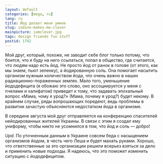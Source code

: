 ```yaml
---
layout: default
categories: [mega, ru]
lang: ru
title: Йод делает меня умнее
slug: iodine-makes-me-clever
mainpicture: iamclever.jpg
tags: design friends fun stuff 
postid: 1742
---
```



Мой друг, который, похоже, не заводит себе блог только потому, что боится, что я буду на него ссылаться, попал в общество, где считается, что людям надо есть йод. Не просто йод от ранок в голове (от этого, как мы знаем, пьют зеленку), а йодированную соль. Она помогает насытить организм нужным количеством йода, что очень важно в наших радиационно-пораженных землях. Мало того, уменьшение йододефицита (я обожаю это слово, оно ассоциируется у меня с пчелами и халифатом) приведет к тому, что задавать эпохальный вопрос «Мама, чому я урод?» (Мама, почему я урод?) будет некому. В крайнем случае, ряды вопрошающих поредеют, ведь проблемы в развитии зачастую объясняются недостатком йода в организме.

В середине августа мой друг отправляется на конференцию спасителей нейодированных жителей Украины. В связи с этим я создал ему униформу, чтобы никто не усомнился в том, что йод и соль — добро!

<i>Upd.</i> По уточненным данным в Украине совсем беда с насыщением организмов йодом, в честь чего Леша и будет махать руками. Хорошо, что ответственные за это организации решили всерьез взяться за дело и применить новые подходы. Я надеюсь, что это поможет изменить ситуацию с йододефицитом.